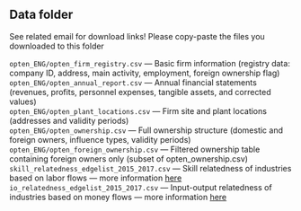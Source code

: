 ## Data folder

See related email for download links! Please copy-paste the files you downloaded to this folder

```opten_ENG/opten_firm_registry.csv``` — Basic firm information (registry data: company ID, address, main activity, employment, foreign ownership flag) <br>
```opten_ENG/opten_annual_report.csv``` — Annual financial statements (revenues, profits, personnel expenses, tangible assets, and corrected values) <br>
```opten_ENG/opten_plant_locations.csv``` — Firm site and plant locations (addresses and validity periods) <br>
```opten_ENG/opten_ownership.csv``` — Full ownership structure (domestic and foreign owners, influence types, validity periods) <br>
```opten_ENG/opten_foreign_ownership.csv``` — Filtered ownership table containing foreign owners only (subset of opten_ownership.csv) <br>
```skill_relatedness_edgelist_2015_2017.csv``` — Skill relatedness of industries based on labor flows — more information [here](https://doi.org/10.5281/zenodo.13753930) <br>
```io_relatedness_edgelist_2015_2017.csv``` — Input-output relatedness of industries based on money flows — more information [here](https://doi.org/10.5281/zenodo.13753930)
